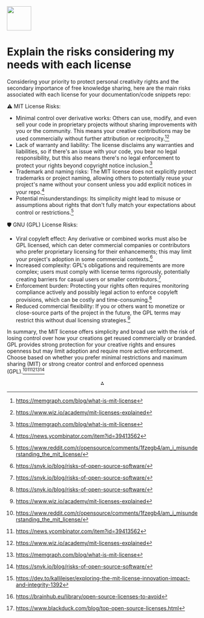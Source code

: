 <img src="https://r2cdn.perplexity.ai/pplx-full-logo-primary-dark%402x.png" style="height:64px;margin-right:32px"/>

# Explain the risks considering my needs with each license

Considering your priority to protect personal creativity rights and the secondary importance of free knowledge sharing, here are the main risks associated with each license for your documentation/code snippets repo:

⚠️ MIT License Risks:

- Minimal control over derivative works: Others can use, modify, and even sell your code in proprietary projects without sharing improvements with you or the community. This means your creative contributions may be used commercially without further attribution or reciprocity.[^2][^5]
- Lack of warranty and liability: The license disclaims any warranties and liabilities, so if there's an issue with your code, you bear no legal responsibility, but this also means there's no legal enforcement to protect your rights beyond copyright notice inclusion.[^2]
- Trademark and naming risks: The MIT license does not explicitly protect trademarks or project naming, allowing others to potentially reuse your project's name without your consent unless you add explicit notices in your repo.[^3]
- Potential misunderstandings: Its simplicity might lead to misuse or assumptions about rights that don't fully match your expectations about control or restrictions.[^1]

🛡️ GNU (GPL) License Risks:

- Viral copyleft effect: Any derivative or combined works must also be GPL licensed, which can deter commercial companies or contributors who prefer proprietary licensing for their enhancements; this may limit your project's adoption in some commercial contexts.[^6]
- Increased complexity: GPL's obligations and requirements are more complex; users must comply with license terms rigorously, potentially creating barriers for casual users or smaller contributors.[^6]
- Enforcement burden: Protecting your rights often requires monitoring compliance actively and possibly legal action to enforce copyleft provisions, which can be costly and time-consuming.[^6]
- Reduced commercial flexibility: If you or others want to monetize or close-source parts of the project in the future, the GPL terms may restrict this without dual licensing strategies.[^5]

In summary, the MIT license offers simplicity and broad use with the risk of losing control over how your creations get reused commercially or branded. GPL provides strong protection for your creative rights and ensures openness but may limit adoption and require more active enforcement. Choose based on whether you prefer minimal restrictions and maximum sharing (MIT) or strong creator control and enforced openness (GPL).[^1][^3][^5][^2][^6]
<span style="display:none">[^4][^7][^8]</span>

<div align="center">⁂</div>

[^1]: https://www.reddit.com/r/opensource/comments/1fzegb4/am_i_misunderstanding_the_mit_license/

[^2]: https://memgraph.com/blog/what-is-mit-license

[^3]: https://news.ycombinator.com/item?id=39413562

[^4]: https://dev.to/kallileiser/exploring-the-mit-license-innovation-impact-and-integrity-1392

[^5]: https://www.wiz.io/academy/mit-licenses-explained

[^6]: https://snyk.io/blog/risks-of-open-source-software/

[^7]: https://brainhub.eu/library/open-source-licenses-to-avoid

[^8]: https://www.blackduck.com/blog/top-open-source-licenses.html

